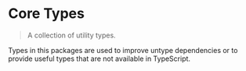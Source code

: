 # Core Types

> A collection of utility types.

Types in this packages are used to improve untype dependencies or to provide
useful types that are not available in TypeScript.
